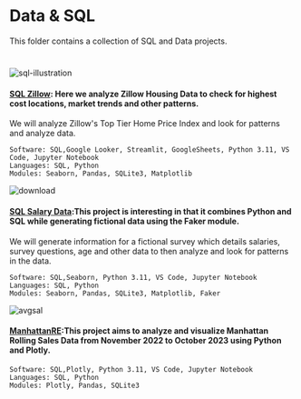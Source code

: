 # Data & SQL


This folder contains a collection of SQL and Data projects. 

#
![sql-illustration](https://github.com/guzmanwolfrank/SQL/assets/29739578/70b5622c-70fe-4fd5-931e-4c6f0c723870)


#### [SQL Zillow](https://github.com/guzmanwolfrank/SQL/tree/main/SQL%20Zillow): Here we analyze Zillow Housing Data to check for highest cost locations, market trends and other patterns. 

We will analyze Zillow's Top Tier Home Price Index and look for patterns and analyze data.  



    Software: SQL,Google Looker, Streamlit, GoogleSheets, Python 3.11, VS Code, Jupyter Notebook
    Languages: SQL, Python
    Modules: Seaborn, Pandas, SQLite3, Matplotlib

![download](https://github.com/guzmanwolfrank/SQL/assets/29739578/6dbd6c7e-9a7e-4155-b54e-5e6e117f266b)

#### [SQL Salary Data](https://github.com/guzmanwolfrank/SQL/tree/main/SQLSalaryData):This project is interesting in that it combines Python and SQL while generating fictional data using the Faker module. 
We will generate information for a fictional survey which details salaries, survey questions, age and other data to then analyze and look for patterns in the data.  





    Software: SQL,Seaborn, Python 3.11, VS Code, Jupyter Notebook
    Languages: SQL, Python
    Modules: Seaborn, Pandas, SQLite3, Matplotlib, Faker




![avgsal](https://github.com/guzmanwolfrank/SQL/assets/29739578/ab03cdfb-4e17-4255-9f6e-6cf590fbe930)


#### [ManhattanRE](https://github.com/guzmanwolfrank/Data-SQL/tree/manhattanre/ManhattanRE):This project aims to analyze and visualize Manhattan Rolling Sales Data from November 2022 to October 2023 using Python and Plotly. 




    Software: SQL,Plotly, Python 3.11, VS Code, Jupyter Notebook
    Languages: SQL, Python
    Modules: Plotly, Pandas, SQLite3



